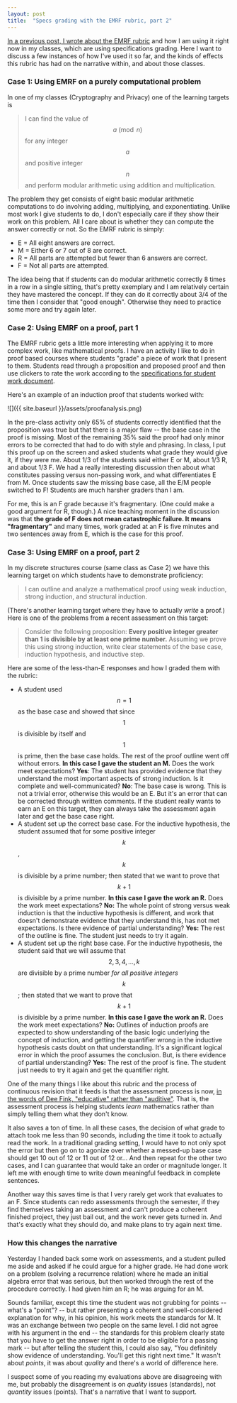 ```yaml
---
layout: post
title:  "Specs grading with the EMRF rubric, part 2"
---
```


[In a previous post, I wrote about the EMRF rubric](http://rtalbert.org/blog/2016/specs-grading-emrf) and how I am using it right now in my classes, which are using specifications grading. Here I want to discuss a few instances of how I've used it so far, and the kinds of effects this rubric has had on the narrative within, and about those classes. 

### Case 1: Using EMRF on a purely computational problem

In one of my classes (Cryptography and Privacy) one of the learning targets is 

>I can find the value of $$a \pmod n$$ for any integer $$a$$ and positive integer $$n$$ and perform modular arithmetic using addition and multiplication.

The problem they get consists of eight basic modular arithmetic computations to do involving adding, multiplying, and exponentiating. Unlike most work I give students to do, I don't especially care if they show their work on this problem. All I care about is whether they can compute the answer correctly or not. So the EMRF rubric is simply: 

+ E = All eight answers are correct. 
+ M = Either 6 or 7 out of 8 are correct. 
+ R = All parts are attempted but fewer than 6 answers are correct. 
+ F = Not all parts are attempted. 

The idea being that if students can do modular arithmetic correctly 8 times in a row in a single sitting, that's pretty exemplary and I am relatively certain they have mastered the concept. If they can do it correctly about 3/4 of the time then I consider that "good enough". Otherwise they need to practice some more and try again later. 

### Case 2: Using EMRF on a proof, part 1

The EMRF rubric gets a little more interesting when applying it to more complex work, like mathematical proofs. I have an activity I like to do in proof based courses where students "grade" a piece of work that I present to them. Students read through a proposition and proposed proof and then use clickers to rate the work according to the [specifications for student work document](https://gist.github.com/RobertTalbert/641c29bd9f3fc60cba93). 

Here's an example of an induction proof that students worked with:

![]({{ site.baseurl }}/assets/proofanalysis.png)

In the pre-class activity only 65% of students correctly identified that the proposition was true but that there is a major flaw -- the base case in the proof is missing. Most of the remaining 35% said the proof had only minor errors to be corrected that had to do with style and phrasing. In class, I put this proof up on the screen and asked students what grade they would give it, if they were me. About 1/3 of the students said either E or M, about 1/3 R, and about 1/3 F. We had a really interesting discussion then about what constitutes passing versus non-passing work, and what differentiates E from M. Once students saw the missing base case, all the E/M people switched to F! Students are much harsher graders than I am. 

For me, this is an F grade because it's fragmentary. (One could make a good argument for R, though.) A nice teaching moment in the discussion was that __the grade of F does not mean catastrophic failure. It means "fragmentary"__ and many times, work graded at an F is five minutes and two sentences away from E, which is the case for this proof. 


### Case 3: Using EMRF on a proof, part 2 

In my discrete structures course (same class as Case 2) we have this learning target on which students have to demonstrate proficiency: 

>I can outline and analyze a mathematical proof using weak induction, strong induction, and structural induction.

(There's another learning target where they have to actually _write_ a proof.) Here is one of the problems from a recent assessment on this target: 

>Consider the following proposition: __Every positive integer greater than 1 is divisible by at least one prime number.__ Assuming we prove this using strong induction, write clear statements of the base case, induction hypothesis, and inductive step. 

Here are some of the less-than-E responses and how I graded them with the rubric: 

+ A student used $$n = 1$$ as the base case and showed that since $$1$$ is divisible by itself and $$1$$ is prime, then the base case holds. The rest of the proof outline went off without errors. __In this case I gave the student an M.__ Does the work meet expectations? __Yes__: The student has provided evidence that they understand the most important aspects of strong induction. Is it complete and well-communicated? __No__: The base case is wrong. This is not a trivial error, otherwise this would be an E. But it's an error that can be corrected through written comments. If the student really wants to earn an E on this target, they can always take the assessment again later and get the base case right. 
+ A student set up the correct base case. For the inductive hypothesis, the student assumed that for some positive integer $$k$$, $$k$$ is divisible by a prime number; then stated that we want to prove that $$k+1$$ is divisible by a prime number. __In this case I gave the work an R.__ Does the work meet expectations? __No:__ The whole point of strong versus weak induction is that the inductive hypothesis is different, and work that doesn't demonstrate evidence that they understand this, has not met expectations. Is there evidence of partial understanding? __Yes:__ The rest of the outline is fine. The student just needs to try it again. 
+ A student set up the right base case. For the inductive hypothesis, the student said that we will assume that $$2, 3, 4, \dots, k$$ are divisible by a prime number _for all positive integers $$k$$_; then stated that we want to prove that $$k+1$$ is divisible by a prime number. __In this case I gave the work an R.__  Does the work meet expectations? __No:__ Outlines of induction proofs are expected to show understanding of the basic logic underlying the concept of induction, and getting the quantifier wrong in the inductive hypothesis casts doubt on that understanding. It's a significant logical error in which the proof assumes the conclusion. But, is there evidence of partial understanding? __Yes:__ The rest of the proof is fine. The student just needs to try it again and get the quantifier right. 

One of the many things I like about this rubric and the process of continuous revision that it feeds is that the assessment process is now, [in the words of Dee Fink, "educative" rather than "auditive"](http://www.deefinkandassociates.com/GuidetoCourseDesignAug05.pdf). That is, the assessment process is helping students _learn_ mathematics rather than simply telling them what they don't know. 

It also saves a ton of time. In all these cases, the decision of what grade to attach took me less than 90 seconds, including the time it took to actually read the work. In a traditional grading setting, I would have to not only spot the error but then go on to agonize over whether a messed-up base case should get 10 out of 12 or 11 out of 12 or... And then repeat for the other two cases, and I can guarantee that would take an order or magnitude longer. It left me with enough time to write down meaningful feedback in complete sentences. 

Another way this saves time is that I very rarely get work that evaluates to an F. Since students can redo assessments through the semester, if they find themselves taking an assessment and can't produce a coherent finished project, they just bail out, and the work never gets turned in. And that's exactly what they should do, and make plans to try again next time. 

### How this changes the narrative

Yesterday I handed back some work on assessments, and a student pulled me aside and asked if he could argue for a higher grade. He had done work on a problem (solving a recurrence relation) where he made an initial algebra error that was serious, but then worked through the rest of the procedure correctly. I had given him an R; he was arguing for an M. 

Sounds familiar, except this time the student was not grubbing for points -- what's a "point"? -- but rather presenting a coherent and well-considered explanation for why, in his opinion, his work meets the standards for M. It was an exchange between two people on the same level. I did not agree with his argument in the end -- the standards for this problem clearly state that you have to get the answer right in order to be eligible for a passing mark -- but after telling the student this, I could also say, "You definitely show evidence of understanding. You'll get this right next time." It wasn't about _points_, it was about _quality_ and there's a world of difference here. 

I suspect some of you reading my evaluations above are disagreeing with me, but probably the disagreement is on _quality_ issues (standards), not _quantity_ issues (points). That's a narrative that I want to support. 

